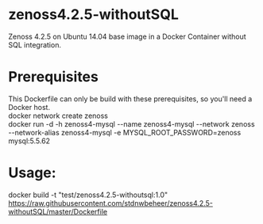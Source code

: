 # zenoss4.2.5-withoutSQL

Zenoss 4.2.5 on Ubuntu 14.04 base image in a Docker Container without SQL integration.

# Prerequisites
This Dockerfile can only be build with these prerequisites, so you'll need a Docker host. \
docker network create zenoss \
docker run -d -h zenoss4-mysql --name zenoss4-mysql --network zenoss --network-alias zenoss4-mysql -e MYSQL_ROOT_PASSWORD=zenoss mysql:5.5.62

# Usage:
docker build -t "test/zenoss4.2.5-withoutsql:1.0" https://raw.githubusercontent.com/stdnwbeheer/zenoss4.2.5-withoutSQL/master/Dockerfile

